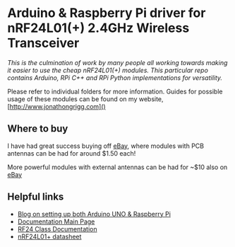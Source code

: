 # Arduino & Raspberry Pi driver for nRF24L01(+) 2.4GHz Wireless Transceiver

_This is the culmination of work by many people all working towards making it easier to use the cheap nRF24L01(+) modules.
This particular repo contains Arduino, RPi C++ and RPi Python implementations for versatility._

Please refer to individual folders for more information.
Guides for possible usage of these modules can be found on my website, [http://www.jonathongrigg.com]()

Where to buy
------------
I have had great success buying off [eBay](http://www.ebay.com.au/sch/i.html?&_nkw=nrf24l01%2B&_sop=2), where modules with PCB antennas can be had for around $1.50 each!

More powerful modules with external antennas can be had for ~$10 also on [eBay](http://www.ebay.com.au/sch/i.html?_nkw=nrf24l01+pa+lna&_sop=2)

Helpful links
-------------
* [Blog on setting up both Arduino UNO & Raspberry Pi](http://arduino-for-beginners.blogspot.com/2013/02/setup-nordic-nrf24l01-rf-modules-to.html)
* [Documentation Main Page](http://maniacbug.github.com/RF24)
* [RF24 Class Documentation](http://maniacbug.github.com/RF24/classRF24.html)
* [nRF24L01+ datasheet](http://www.nordicsemi.com/eng/nordic/download_resource/8765/2/27999719 )
